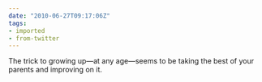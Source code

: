 ```yaml
---
date: "2010-06-27T09:17:06Z"
tags:
- imported
- from-twitter
---
```

The trick to growing up—at any age—seems to be taking the best of your parents and improving on it.
